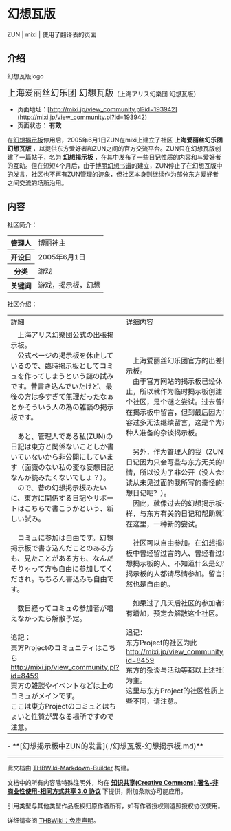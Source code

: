 # 幻想瓦版

<!-- source html: G:\repos\THBWiki-Markdown-Builder\THBWikiMarkdown\Temp\main\3\30\ns0%3A%E5%B9%BB%E6%83%B3%E7%93%A6%E7%89%88.html -->

ZUN | mixi | 使用了翻译表的页面


## 介绍
[](./文件-幻想瓦版标题.jpg.md)  [](./文件-幻想瓦版标题.jpg.md)幻想瓦版logo
  
<big><big>上海爱丽丝幻乐团 幻想瓦版</big></big>（上海アリス幻樂団 幻想瓦版）
  

- 页面地址：[http://mixi.jp/view_community.pl?id=193942](http://mixi.jp/view_community.pl?id=193942)
- 页面状态： **有效** 

  
在[幻想揭示板](./幻想揭示板.md)停用后，2005年6月1日ZUN在mixi上建立了社区 **上海爱丽丝幻乐团 幻想瓦版** ，以提供东方爱好者和ZUN之间的官方交流平台。ZUN只在幻想瓦版创建了一篇帖子，名为 **幻想揭示板** ，在其中发布了一些日记性质的内容和与爱好者的互动。但在短短4个月后，由于[博丽幻想书谱](./博丽幻想书谱.md)的建立，ZUN停止了在幻想瓦版中的发言，社区也不再有ZUN管理的迹象，但社区本身则继续作为部分东方爱好者之间交流的场所沿用。   

  


## 内容
  
社区简介：
  


<table>

<tbody><tr>
<th>管理人
</th>
<td><a href="./博丽神主Mixi.md" title="博丽神主Mixi" unred="">博丽神主</a>
</td></tr>
<tr>
<th>开设日
</th>
<td>2005年6月1日
</td></tr>
<tr>
<th>分类
</th>
<td>游戏
</td></tr>
<tr>
<th>关键词
</th>
<td>游戏，揭示板，幻想
</td></tr></tbody></table>


  
社区介绍：
  


<table><tbody><tr class="tt-content-header" id="内容-1" data-pos="&#91;&quot;\u5185\u5bb9&quot;,1&#93;"><td class="tt-jah" lang="ja"><div class="poem">詳細</div></td><td class="tt-zhh" lang="zh"><div class="poem">详细内容</div></td></tr><tr class="tt-content" id="内容-2" data-pos="&#91;&quot;\u5185\u5bb9&quot;,2&#93;"><td class="tt-ja" lang="ja"><div class="poem">　上海アリス幻樂団公式の出張掲示板。<br>　公式ページの掲示板を休止しているので、臨時掲示板としてコミュを作ってしまうという謎の試みです。昔書き込んでいたけど、最後の方は多すぎて無理だったなぁとかそういう人の為の雑談の掲示板です。<br><br>　あと、管理人である私(ZUN)の日記は東方と関係ないことしか書いていないから非公開にしています（面識のない私の変な妄想日記なんか読みたくないでしょ？）。<br>　ので、昔の幻想掲示板みたいに、東方に関係する日記やサポートはこちらで書こうかという、新しい試み。<br><br>　コミュに参加は自由です。幻想掲示板で書き込んだことのある方も、見たことがある方も、なんだそりゃって方も自由に参加してくだされ。もちろん書込みも自由です。<br><br>　数日経ってコミュの参加者が増えなかったら解散予定。<br><br>追記：<br>東方Projectのコミュニティはこちら<br><a rel="nofollow" class="external free" href="http://mixi.jp/view_community.pl?id=8459">http://mixi.jp/view_community.pl?id=8459</a><br>東方の雑談やイベントなどは上のコミュがメインです。<br>ここは東方Projectのコミュとはちょいと性質が異なる場所ですので注意。</div></td><td class="tt-zh" lang="zh"><div class="poem">　上海爱丽丝幻乐团官方的出差揭示板。<br>　由于官方网站的揭示板已经休止，所以就作为临时揭示板创建了个社区，是个谜之尝试。过去曾经在揭示板中留言，但到最后因为内容过多无法继续留言，这是个为这种人准备的杂谈揭示板。<br><br>　另外，作为管理人的我（ZUN)的日记因为只会写些与东方无关的事情，所以设为了非公开（没人会想读从未见过面的我所写的奇怪的妄想日记吧？）。<br>　因此，就像过去的幻想揭示板一样，与东方有关的日记和帮助就写在这里，一种新的尝试。<br><br>　社区可以自由参加。在幻想揭示板中曾经留过言的人、曾经看过幻想揭示板的人、不知道什么是幻想揭示板的人都请尽情参加。留言当然也是自由的。<br><br>　如果过了几天后社区的参加者没有增加，预定会解散这个社区。<br><br>追记：<br>东方Project的社区为此<br><a rel="nofollow" class="external free" href="http://mixi.jp/view_community.pl?id=8459">http://mixi.jp/view_community.pl?id=8459</a><br>东方的杂谈与活动等都以上述社区为主。<br>这里与东方Project的社区性质上有些不同，请注意。</div></td></tr></tbody></table>


  
<big>
</big>  
<big>-  **[幻想揭示板中ZUN的发言](./幻想瓦版-幻想揭示板.md)** 
</big><big></big>  
<big></big>
  
  
  

  





---

此文档由 [THBWiki-Markdown-Builder](https://github.com/Delsin-Yu/THBWiki-Markdown-Builder) 构建。

文档中的所有内容除特殊注明外，均在 [**知识共享(Creative Commons) 署名-非商业性使用-相同方式共享 3.0 协议**](https://creativecommons.org/licenses/by-sa/3.0/deed.zh-hans) 下提供，附加条款亦可能应用。

引用类型与其他类型作品版权归原作者所有，如有作者授权则遵照授权协议使用。

详细请查阅 [THBWiki：免责声明](https://thbwiki.cc/THBWiki:%E5%85%8D%E8%B4%A3%E5%A3%B0%E6%98%8E)。

